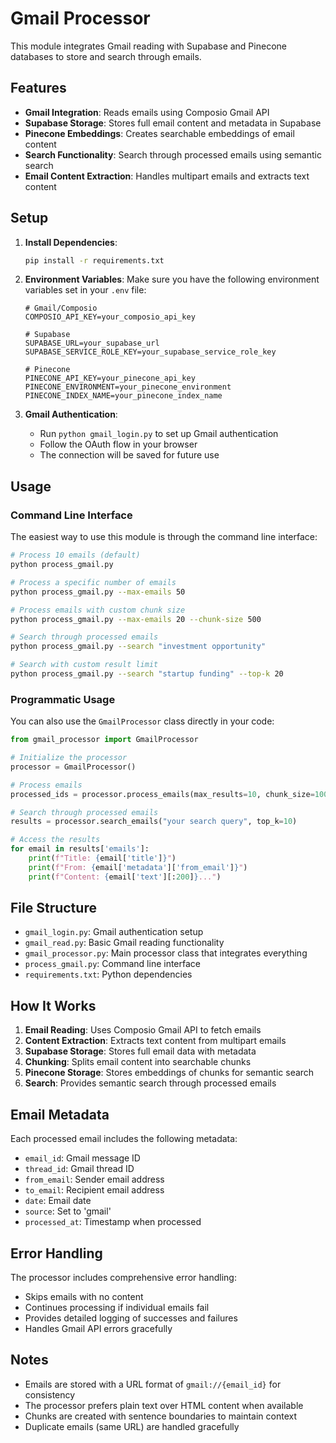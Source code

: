 # Gmail Processor

This module integrates Gmail reading with Supabase and Pinecone databases to store and search through emails.

## Features

- **Gmail Integration**: Reads emails using Composio Gmail API
- **Supabase Storage**: Stores full email content and metadata in Supabase
- **Pinecone Embeddings**: Creates searchable embeddings of email content
- **Search Functionality**: Search through processed emails using semantic search
- **Email Content Extraction**: Handles multipart emails and extracts text content

## Setup

1. **Install Dependencies**:
   ```bash
   pip install -r requirements.txt
   ```

2. **Environment Variables**:
   Make sure you have the following environment variables set in your `.env` file:
   ```
   # Gmail/Composio
   COMPOSIO_API_KEY=your_composio_api_key
   
   # Supabase
   SUPABASE_URL=your_supabase_url
   SUPABASE_SERVICE_ROLE_KEY=your_supabase_service_role_key
   
   # Pinecone
   PINECONE_API_KEY=your_pinecone_api_key
   PINECONE_ENVIRONMENT=your_pinecone_environment
   PINECONE_INDEX_NAME=your_pinecone_index_name
   ```

3. **Gmail Authentication**:
   - Run `python gmail_login.py` to set up Gmail authentication
   - Follow the OAuth flow in your browser
   - The connection will be saved for future use

## Usage

### Command Line Interface

The easiest way to use this module is through the command line interface:

```bash
# Process 10 emails (default)
python process_gmail.py

# Process a specific number of emails
python process_gmail.py --max-emails 50

# Process emails with custom chunk size
python process_gmail.py --max-emails 20 --chunk-size 500

# Search through processed emails
python process_gmail.py --search "investment opportunity"

# Search with custom result limit
python process_gmail.py --search "startup funding" --top-k 20
```

### Programmatic Usage

You can also use the `GmailProcessor` class directly in your code:

```python
from gmail_processor import GmailProcessor

# Initialize the processor
processor = GmailProcessor()

# Process emails
processed_ids = processor.process_emails(max_results=10, chunk_size=1000)

# Search through processed emails
results = processor.search_emails("your search query", top_k=10)

# Access the results
for email in results['emails']:
    print(f"Title: {email['title']}")
    print(f"From: {email['metadata']['from_email']}")
    print(f"Content: {email['text'][:200]}...")
```

## File Structure

- `gmail_login.py`: Gmail authentication setup
- `gmail_read.py`: Basic Gmail reading functionality
- `gmail_processor.py`: Main processor class that integrates everything
- `process_gmail.py`: Command line interface
- `requirements.txt`: Python dependencies

## How It Works

1. **Email Reading**: Uses Composio Gmail API to fetch emails
2. **Content Extraction**: Extracts text content from multipart emails
3. **Supabase Storage**: Stores full email data with metadata
4. **Chunking**: Splits email content into searchable chunks
5. **Pinecone Storage**: Stores embeddings of chunks for semantic search
6. **Search**: Provides semantic search through processed emails

## Email Metadata

Each processed email includes the following metadata:
- `email_id`: Gmail message ID
- `thread_id`: Gmail thread ID
- `from_email`: Sender email address
- `to_email`: Recipient email address
- `date`: Email date
- `source`: Set to 'gmail'
- `processed_at`: Timestamp when processed

## Error Handling

The processor includes comprehensive error handling:
- Skips emails with no content
- Continues processing if individual emails fail
- Provides detailed logging of successes and failures
- Handles Gmail API errors gracefully

## Notes

- Emails are stored with a URL format of `gmail://{email_id}` for consistency
- The processor prefers plain text over HTML content when available
- Chunks are created with sentence boundaries to maintain context
- Duplicate emails (same URL) are handled gracefully
